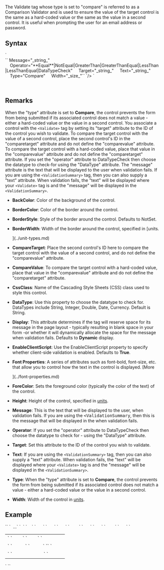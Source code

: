 # <Validate type="compare">





The Validate tag whose type is set to "compare" is referred to as a Comparison Validator and is used to ensure the value of the target control is the same as a hard-coded value or the same as the value in a second control. It is useful when prompting the user for an email address or password.



## Syntax

<div xmlns="">`<Validate`  
``    BackColor="_color name_|#dddddd"  
    BorderColor="_color name_|#dddddd"  
    BorderStyle="**NotSet**|None|Dotted|Dashed|Solid|Double|Groove|Ridge| Inset|Outset"  
    BorderWidth="_size_"  
`   CompareTarget="_string_"`  
    CompareValue="_string_"  
    CssClass="_string_"  
    DataType="**String**|Integer|Double|Date|Currency"  
    Display="Static|**Dynamic**"  
    EnableClientScript="**True**|False"`  
`  
    Font-Bold="True|**False**"  
    Font-Italic="True|**False**"  
    Font-Names="_string_"  
    Font-Overline="True|**False**"  
    Font-size="_string_|Smaller|Larger|XX-Small|X-Small|Small|Medium| Large|X-Large|XX-Large"  
    Font-strikeout="True|**False**"  
    Font-Underline="True|**False**"  
    ForeColor="_color name_|#dddddd"  
    Height="_size_"``</div>

<div xmlns="">`` Message="_string_"  
    Operator="**Equal**|NotEqual|GreaterThan|GreaterThanEqual|LessThan|LessThanEqual|DataTypeCheck"  
    Target="_string_"  
    Text="_string_"  
    Type="Compare"  
    Width="_size_"``  
`/> `</div>

 

## Remarks

When the "type" attribute is set to **Compare**, the control prevents the form from being submitted if its associated control does not match a value - either a hard-coded value or the value in a second control. You associate a control with the `<Validate>` tag by setting its "target" attribute to the ID of the control you wish to validate. To compare the target control with the value of a second control, place the second control's ID in the "comparetarget" attribute and do not define the "comparevalue" attribute. To compare the target control with a hard-coded value, place that value in the "comparevalue" attribute and do not define the "comparetarget" attribute. If you set the "operator" attribute to DataTypeCheck then choose the datatype to check-for using the "DataType" attribute. The "message" attribute is the text that will be displayed to the user when validation fails. If you are using the `<ValidationSummary>` tag, then you can also supply a "text" attribute. When validation fails, the "text" will be displayed where your `<Validate>` tag is and the "message" will be displayed in the `<ValidationSummary>`.

*   **BackColor**: Color of the background of the control.  

*   **BorderColor**: Color of the border around the control.  

*   **BorderStyle**: Style of the border around the control. Defaults to NotSet.  

*   **BorderWidth**: Width of the border around the control, specified in [units.  

    ](../unit-types.md)
*   **CompareTarget**: Place the second control's ID here to compare the target control with the value of a second control, and do not define the "comparevalue" attribute.  

*   **CompareValue**: To compare the target control with a hard-coded value, place that value in the "comparevalue" attribute and do not define the "comparetarget" attribute.  

*   **CssClass**: Name of the Cascading Style Sheets (CSS) class used to style this control.  

*   **DataType**: Use this property to choose the datatype to check for. DataTypes include String, Integer, Double, Date, Currency. Default is String.  

*   **Display**: This attribute determines if the <Validate> tag will reserve space for its message in the page layout - typically resulting in blank space in your form -or whether it will dynamically allocate the space for the message when validation fails. Defaults to **Dynamic** display.  

*   **EnableClientScript**: Use the EnableClientScript property to specify whether client-side validation is enabled. Defaults to **True**.  

*   **Font Properties**: A series of attributes such as font-bold, font-size, etc. that allow you to control how the text in the control is displayed. [More  

    ](../font-properties.md)
*   **ForeColor**: Sets the foreground color (typically the color of the text) of the control.  

*   **Height**: Height of the control, specified in [units](../unit-types.md).  

*   **Message**: This is the text that will be displayed to the user, when validation fails. If you are using the <span style="font-family: monospace;" xmlns="http://www.w3.org/1999/xhtml"><ValidationSummary</span>, then this is the message that will be displayed in the <span style="font-family: monospace;" xmlns="http://www.w3.org/1999/xhtml"><ValidationSummary></span> when validation fails.  

*   **Operator**: If you set the "operator" attribute to DataTypeCheck then choose the datatype to check for - using the "DataType" attribute.  

*   **Target**: Set this attribute to the ID of the control you wish to validate.  

*   **Text**: If you are using the `<ValidationSummary>` tag, then you can also supply a "text" attribute. When validation fails, the "text" will be displayed where your `<Validate>` tag is and the "message" will be displayed in the `<ValidationSummary>`.  

*   **Type**: When the "type" attribute is set to **Compare**, the control prevents the form from being submitted if its associated control does not match a value - either a hard-coded value or the value in a second control.  

*   **Width**: Width of the control in [units](../unit-types.md).  



## Example

<div xmlns="">`<AddForm>`  
`  ...`  
`  <table>`  
`    <tr>`  
`      <td>`  
`        <Label For="txtEmailOne" Text="Email" />`  
`        <TextBox Id="txtEmailOne" />`  
`      </td>`  
`      </tr>`  
`      <tr>`  
`        <td>`  
`          <Label For="txtEmail" Text="Email" />`  
`          <TextBox Id="txtEmail" DataField="Email" DataType="string" />`  
`<span style="color: #ff0000;"><Validate Type="compare" Target="txtEmail" CompareTarget="txtEmailOne" Message="The email addresses don't match" /></span>`  
`         </td>`  
`      </tr>`  
`      <tr>`  
`        <td colspan="2">`  
`          <AddButton text="Add"/>&nbsp;<cancelbutton text="Cancel"/>  
            <ValidationSummary />`  
`        </td>`  
`      </tr>`  
`  </table>`  
`</AddForm>`</div>

